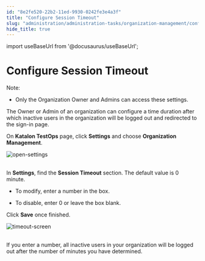 ```yaml
---
id: "8e2fe520-22b2-11ed-9930-0242fe3e4a3f"
title: "Configure Session Timeout"
slug: "administration/administration-tasks/organization-management/configure-session-timeout"
hide_title: true
---
```

import useBaseUrl from '@docusaurus/useBaseUrl';


# <a id="id" class="anchor_top_offset"/><a id="ariaid-title1" class="anchor_top_offset"/>Configure Session Timeout

<div xmlns="http://www.w3.org/1999/xhtml" className="note note note_note"><span className="note__title">Note:</span> 
  <ul className="ul"><li className="li"><p className="p">Only the Organization Owner and Admins can access these
        settings.</p></li></ul>
</div>
<p xmlns="http://www.w3.org/1999/xhtml" className="p">The Owner or Admin of an organization can configure a time   duration after which inactive users in the organization will be   logged out and redirected to the sign-in page.</p> 
<p xmlns="http://www.w3.org/1999/xhtml" className="p">On <strong className="ph b">Katalon TestOps</strong> page, click   <strong className="ph b">Settings</strong> and choose <strong className="ph b">Organization     Management</strong>.</p> 
<p xmlns="http://www.w3.org/1999/xhtml" className="p">   <img className="image" src={useBaseUrl("https://github.com/katalon-studio/docs-images/raw/master/katalon-analytics/docs/testops-session-timeout/session-timeout-1.png")} alt="open-settings" /><br /><br /> </p> 
<div xmlns="http://www.w3.org/1999/xhtml" className="p">In <strong className="ph b">Settings</strong>, find the <strong className="ph b">Session
    Timeout</strong> section. The default value is 0 minute. <ul className="ul"><li className="li"><p className="p">To
        modify, enter a number in the box. </p></li><li className="li"><p className="p">To disable, enter 0 or leave
        the box blank.</p></li></ul></div>
<p xmlns="http://www.w3.org/1999/xhtml" className="p">Click <strong className="ph b">Save</strong> once finished.</p> 
<p xmlns="http://www.w3.org/1999/xhtml" className="p">   <img className="image" src={useBaseUrl("https://github.com/katalon-studio/docs-images/raw/master/katalon-analytics/docs/testops-session-timeout/session-timeout-2.png")} alt="timeout-screen" /><br /><br /> </p> 
<p xmlns="http://www.w3.org/1999/xhtml" className="p">If you enter a number, all inactive users in your organization   will be logged out after the number of minutes you have   determined.</p> 
